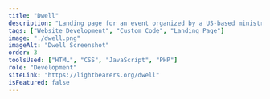 ```yaml
---
title: "Dwell"
description: "Landing page for an event organized by a US-based ministry organization."
tags: ["Website Development", "Custom Code", "Landing Page"]
image: "./dwell.png"
imageAlt: "Dwell Screenshot"
order: 3
toolsUsed: ["HTML", "CSS", "JavaScript", "PHP"]
role: "Development"
siteLink: "https://lightbearers.org/dwell"
isFeatured: false
---
```

